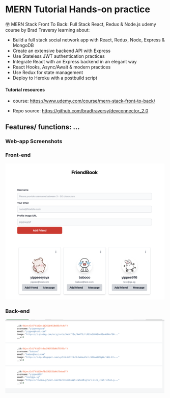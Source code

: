 # MERN Tutorial Hands-on practice

㊫ MERN Stack Front To Back: Full Stack React, Redux & Node.js udemy course by Brad Traversy learning about:
- Build a full stack social network app with React, Redux, Node, Express & MongoDB
- Create an extensive backend API with Express
- Use Stateless JWT authentication practices
- Integrate React with an Express backend in an elegant way
- React Hooks, Async/Await & modern practices
- Use Redux for state management
- Deploy to Heroku with a postbuild script

#### Tutorial resources

- course: https://www.udemy.com/course/mern-stack-front-to-back/

- Repo source: https://github.com/bradtraversy/devconnector_2.0

## Features/ functions: ...

### Web-app Screenshots

### Front-end

<img width="500" alt="img" src="https://github.com/siangyin/MERN-01-beginner/blob/main/refImg/home.png?raw=true">

### Back-end

<img width="500" alt="img" src="https://github.com/siangyin/MERN-01-beginner/blob/main/refImg/back-end.png?raw=true">
